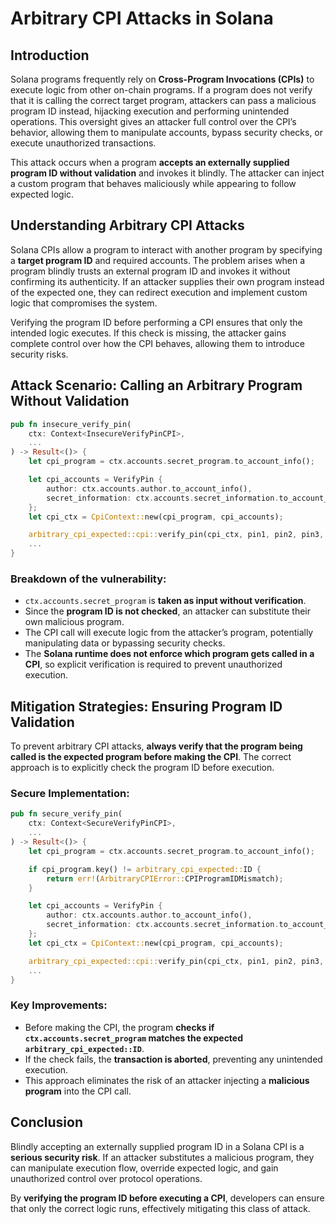 # Arbitrary CPI Attacks in Solana

## Introduction
Solana programs frequently rely on **Cross-Program Invocations (CPIs)** to execute logic from other on-chain programs. If a program does not verify that it is calling the correct target program, attackers can pass a malicious program ID instead, hijacking execution and performing unintended operations. This oversight gives an attacker full control over the CPI’s behavior, allowing them to manipulate accounts, bypass security checks, or execute unauthorized transactions.

This attack occurs when a program **accepts an externally supplied program ID without validation** and invokes it blindly. The attacker can inject a custom program that behaves maliciously while appearing to follow expected logic.

## Understanding Arbitrary CPI Attacks
Solana CPIs allow a program to interact with another program by specifying a **target program ID** and required accounts. The problem arises when a program blindly trusts an external program ID and invokes it without confirming its authenticity. If an attacker supplies their own program instead of the expected one, they can redirect execution and implement custom logic that compromises the system.

Verifying the program ID before performing a CPI ensures that only the intended logic executes. If this check is missing, the attacker gains complete control over how the CPI behaves, allowing them to introduce security risks.

## Attack Scenario: Calling an Arbitrary Program Without Validation

```rust
pub fn insecure_verify_pin(
    ctx: Context<InsecureVerifyPinCPI>,
    ...
) -> Result<()> {
    let cpi_program = ctx.accounts.secret_program.to_account_info();

    let cpi_accounts = VerifyPin {
        author: ctx.accounts.author.to_account_info(),
        secret_information: ctx.accounts.secret_information.to_account_info(),
    };
    let cpi_ctx = CpiContext::new(cpi_program, cpi_accounts);

    arbitrary_cpi_expected::cpi::verify_pin(cpi_ctx, pin1, pin2, pin3, pin4)?;
    ...
}
```

### Breakdown of the vulnerability:
- `ctx.accounts.secret_program` is **taken as input without verification**.
- Since the **program ID is not checked**, an attacker can substitute their own malicious program.
- The CPI call will execute logic from the attacker’s program, potentially manipulating data or bypassing security checks.
- The **Solana runtime does not enforce which program gets called in a CPI**, so explicit verification is required to prevent unauthorized execution.

## Mitigation Strategies: Ensuring Program ID Validation
To prevent arbitrary CPI attacks, **always verify that the program being called is the expected program before making the CPI**. The correct approach is to explicitly check the program ID before execution.

### Secure Implementation:

```rust
pub fn secure_verify_pin(
    ctx: Context<SecureVerifyPinCPI>,
    ...
) -> Result<()> {
    let cpi_program = ctx.accounts.secret_program.to_account_info();

    if cpi_program.key() != arbitrary_cpi_expected::ID {
        return err!(ArbitraryCPIError::CPIProgramIDMismatch);
    }

    let cpi_accounts = VerifyPin {
        author: ctx.accounts.author.to_account_info(),
        secret_information: ctx.accounts.secret_information.to_account_info(),
    };
    let cpi_ctx = CpiContext::new(cpi_program, cpi_accounts);

    arbitrary_cpi_expected::cpi::verify_pin(cpi_ctx, pin1, pin2, pin3, pin4)?;
    ...
}
```

### Key Improvements:
- Before making the CPI, the program **checks if `ctx.accounts.secret_program` matches the expected `arbitrary_cpi_expected::ID`**.
- If the check fails, the **transaction is aborted**, preventing any unintended execution.
- This approach eliminates the risk of an attacker injecting a **malicious program** into the CPI call.

## Conclusion
Blindly accepting an externally supplied program ID in a Solana CPI is a **serious security risk**. If an attacker substitutes a malicious program, they can manipulate execution flow, override expected logic, and gain unauthorized control over protocol operations.

By **verifying the program ID before executing a CPI**, developers can ensure that only the correct logic runs, effectively mitigating this class of attack.

